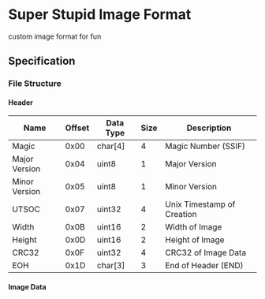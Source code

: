 # Super Stupid Image Format

custom image format for fun

## Specification

### File Structure

#### Header

| Name          | Offset | Data Type | Size | Description                |
| ------------- | ------ | --------- | ---- | -------------------------- |
| Magic         | 0x00   | char[4]   | 4    | Magic Number (SSIF)        |
| Major Version | 0x04   | uint8     | 1    | Major Version              |
| Minor Version | 0x05   | uint8     | 1    | Minor Version              |
| UTSOC         | 0x07   | uint32    | 4    | Unix Timestamp of Creation |
| Width         | 0x0B   | uint16    | 2    | Width of Image             |
| Height        | 0x0D   | uint16    | 2    | Height of Image            |
| CRC32         | 0x0F   | uint32    | 4    | CRC32 of Image Data        |
| EOH           | 0x1D   | char[3]   | 3    | End of Header (END)        |

#### Image Data

